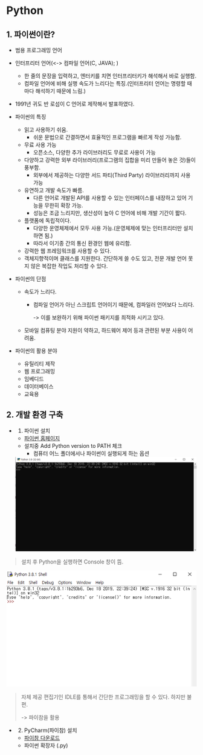 # Python

## 1. 파이썬이란?

* 범용 프로그래밍 언어
* 인터프리터 언어(<-> 컴파일 언어(C, JAVA); )
  * 한 줄의 문장을 입력하고, 엔터키를 치면 인터프리터키가 해석해서 바로 실행함.
  * 컴파일 언어에 비해 실행 속도가 느리다는 특징.(인터프리터 언어는 명령할 때마다 해석하기 때문에 느림.)
* 1991년 귀도 반 로섬이 C 언어로 제작해서 발표하였다.

* 파이썬의 특징

  * 읽고 사용하기 쉬움.
    * 쉬운 문법으로 간결하면서 효율적인 프로그램을 빠르게 작성 가능함.
  * 무료 사용 가능
    * 오픈소스, 다양한 추가 라이브러리도 무료로 사용이 가능
  * 다양하고 강력한 외부 라이브러리(프로그램의 집합을 미리 만들어 놓은 것)들이 풍부함.
    * 외부에서 제공하는 다양한 서드 파티(Third Party) 라이브러리까지 사용 가능
  * 유연하고 개발 속도가 빠름.
    * 다른 언어로 개발된 API를 사용할 수 있는 인터페이스를 내장하고 있어 기능을 무한히 확장 가능.
    * 성능은 조금 느리지만, 생산성이 높아 C 언어에 비해 개발 기간이 짧다.
  * 플랫폼에 독립적이다.
    * 다양한 운영체제에서 모두 사용 가능.(운영체제에 맞는 인터프리터만 설치하면 됨.)
    * 따라서 이기종 간의 통신 환경인 웹에 유리함.
  * 강력한 웹 프레임워크를 사용할 수 있다.
  * 객체지향적이며 클래스를 지원한다. 간단하게 쓸 수도 있고, 전문 개발 언어 못지 않은 복잡한 작업도 처리할 수 있다.

* 파이썬의 단점

  * 속도가 느리다.

    * 컴파일 언어가 아닌 스크립트 언어이기 때문에, 컴파일러 언어보다 느리다.

      -> 이를 보완하기 위해 파이썬 패키지를 최적화 시키고 있다.

  * 모바일 컴퓨팅 분야 지원이 약하고, 하드웨어 제어 등과 관련된 부분 사용이 어려움.



* 파이썬의 활용 분야

  * 유틸리티 제작
  * 웹 프로그래밍
  * 임베디드
  * 데이터베이스
  * 교육용

  

## 2. 개발 환경 구축

* 1) 파이썬 설치

  * [파이썬 홈페이지](https://www.python.org)
  * 설치중 Add Python version to PATH 체크
    * 컴퓨터 어느 폴더에서나 파이썬이 실행되게 하는 옵션

  <img src="md-images/Python_Console.PNG" alt="Python_Console" style="zoom:80%;" />

> 설치 후 Python을 실행하면 Console 창이 뜸.

![Python_IDLE](md-images/Python_IDLE.PNG)

>  자체 제공 편집기인 IDLE를 통해서 간단한 프로그래밍을 할 수 있다. 하지만 불편.
>
> -> 파이참을 활용



* 2) PyCharm(파이참) 설치
  * [파이참 다운로드](https://www.jetbrains.com/pycharm/download/?gclid=Cj0KCQiA_qD_BRDiARIsANjZ2LDlw9Uf7YzMEir9t6LZOTw2vtFEne2WYVXX8xItFljHIVrO_DG_noAaAvSBEALw_wcB#section=windows)
  * 파이썬 확장자 (.py)



